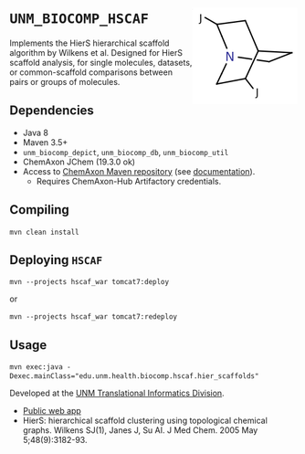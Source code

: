 # `UNM_BIOCOMP_HSCAF` <img align="right" src="/doc/images/hscaf_logo.png">

Implements the HierS hierarchical scaffold algorithm by Wilkens et al.
Designed for HierS scaffold analysis, for single molecules, datasets, or
common-scaffold comparisons between pairs or groups of molecules.

## Dependencies
* Java 8
* Maven 3.5+
* `unm_biocomp_depict`, `unm_biocomp_db`, `unm_biocomp_util`
* ChemAxon JChem (19.3.0 ok)
* Access to [ChemAxon Maven repository](https://hub.chemaxon.com) (see [documentation](https://docs.chemaxon.com/display/docs/Public+Repository)).
  * Requires ChemAxon-Hub Artifactory credentials.

## Compiling

```
mvn clean install
```

## Deploying `HSCAF`

```
mvn --projects hscaf_war tomcat7:deploy
```

or

```
mvn --projects hscaf_war tomcat7:redeploy
```

## Usage

```
mvn exec:java -Dexec.mainClass="edu.unm.health.biocomp.hscaf.hier_scaffolds"
```

Developed at the [UNM Translational Informatics Division](http://datascience.unm.edu).

* [Public web app](http://pasilla.health.unm.edu/tomcat/hscaf)
* HierS: hierarchical scaffold clustering using topological chemical graphs. Wilkens SJ(1), Janes J, Su AI. J Med Chem. 2005 May 5;48(9):3182-93.
